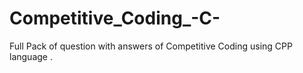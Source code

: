 # Competitive_Coding_-C-
Full Pack of question with answers of Competitive Coding using CPP language . 
